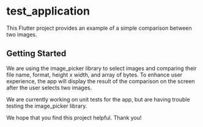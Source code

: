 # test_application

This Flutter project provides an example of a simple comparison between two images.

## Getting Started

We are using the image_picker library to select images and comparing their file name, format, height x width, and array of bytes. To enhance user experience, the app will display the result of the comparison on the screen after the user selects two images.

We are currently working on unit tests for the app, but are having trouble testing the image_picker library.

We hope that you find this project helpful. Thank you!